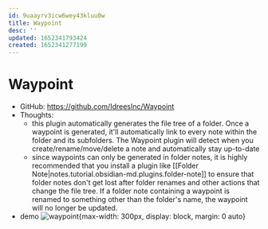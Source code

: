 ```yaml
---
id: 9uaayrv3icw6wey43kluu0w
title: Waypoint
desc: ''
updated: 1652341793424
created: 1652341277199
---
```

# Waypoint

- GitHub: https://github.com/IdreesInc/Waypoint
- Thoughts:
    - this plugin automatically generates the file tree of a folder. Once a waypoint is generated, it'll automatically link to every note within the folder and its subfolders. The Waypoint plugin will detect when you create/rename/move/delete a note and automatically stay up-to-date
    - since waypoints can only be generated in folder notes, it is highly recommended that you install a plugin like [[Folder Note|notes.tutorial.obsidian-md.plugins.folder-note]] to ensure that folder notes don't get lost after folder renames and other actions that change the file tree. If a folder note containing a waypoint is renamed to something other than the folder's name, the waypoint will no longer be updated.
- demo ![waypoint](https://github.com/IdreesInc/Waypoint/raw/master/images/Preview-03-30-22.gif){max-width: 300px, display: block, margin: 0 auto}
